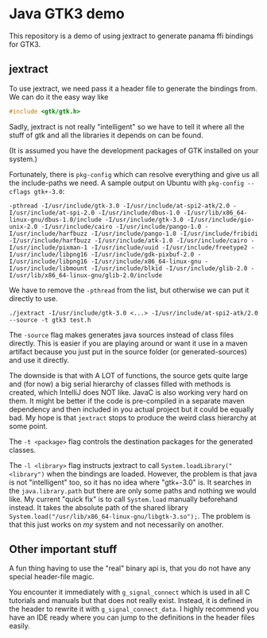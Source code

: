 # Java GTK3 demo

This repository is a demo of using jextract to generate panama ffi bindings for GTK3.


## jextract

To use jextract, we need pass it a header file to generate the bindings from.
We can do it the easy way like
```C
#include <gtk/gtk.h>
```
Sadly, jextract is not really "intelligent" so we have to tell it where all the stuff of gtk and all the libraries it depends on can be found.

(It is assumed you have the development packages of GTK installed on your system.)

Fortunately, there is `pkg-config` which can resolve everything and give us all the include-paths we need.
A sample output on Ubuntu with `pkg-config --cflags gtk+-3.0`:
```
-pthread -I/usr/include/gtk-3.0 -I/usr/include/at-spi2-atk/2.0 -I/usr/include/at-spi-2.0 -I/usr/include/dbus-1.0 -I/usr/lib/x86_64-linux-gnu/dbus-1.0/include -I/usr/include/gtk-3.0 -I/usr/include/gio-unix-2.0 -I/usr/include/cairo -I/usr/include/pango-1.0 -I/usr/include/harfbuzz -I/usr/include/pango-1.0 -I/usr/include/fribidi -I/usr/include/harfbuzz -I/usr/include/atk-1.0 -I/usr/include/cairo -I/usr/include/pixman-1 -I/usr/include/uuid -I/usr/include/freetype2 -I/usr/include/libpng16 -I/usr/include/gdk-pixbuf-2.0 -I/usr/include/libpng16 -I/usr/include/x86_64-linux-gnu -I/usr/include/libmount -I/usr/include/blkid -I/usr/include/glib-2.0 -I/usr/lib/x86_64-linux-gnu/glib-2.0/include
```

We have to remove the `-pthread` from the list, but otherwise we can put it directly to use.

`./jextract -I/usr/include/gtk-3.0 <...> -I/usr/include/at-spi2-atk/2.0 --source -t gtk3 test.h
`

The `-source` flag makes generates java sources instead of class files directly.
This is easier if you are playing around or want it use in a maven artifact because you just put in the source folder (or generated-sources) and use it directly.

The downside is that with A LOT of functions, the source gets quite large and (for now) a big serial hierarchy of classes filled with methods is created, which IntelliJ does NOT like.
JavaC is also working very hard on them.
It might be better if the code is pre-compiled in a separate maven dependency and then included in you actual project but it could be equally bad.
My hope is that `jextract` stops to produce the weird class hierarchy at some point.

The `-t <package>` flag controls the destination packages for the generated classes.

The `-l <library>` flag instructs jextract to call `System.loadLibrary("<library")` when the bindings are loaded.
However, the problem is that java is not "intelligent" too, so it has no idea where "gtk+-3.0" is.
It searches in the `java.library.path` but there are only some paths and nothing we would like.
My current "quick fix" is to call `System.load` manually beforehand instead.
It takes the absolute path of the shared library `System.load("/usr/lib/x86_64-linux-gnu/libgtk-3.so");`.
The problem is that this just works on *my* system and not necessarily on another.

## Other important stuff
A fun thing having to use the "real" binary api is, that you do not have any special header-file magic.

You encounter it immediately with `g_signal_connect` which is used in all C tutorials and manuals but that does not really exist.
Instead, it is defined in the header to rewrite it with `g_signal_connect_data`.
I highly recommend you have an IDE ready where you can jump to the definitions in the header files easily.



